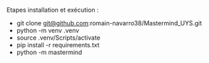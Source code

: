 Etapes installation et exécution :
- git clone git@github.com:romain-navarro38/Mastermind_UYS.git
- python -m venv .venv
- source .venv/Scripts/activate
- pip install -r requirements.txt
- python -m mastermind
